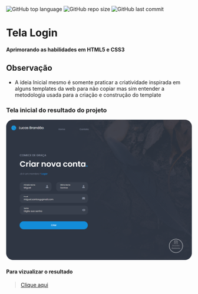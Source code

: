 ![GitHub top language](https://img.shields.io/github/languages/top/BrandsDeveloper/template)
![GitHub repo size](https://img.shields.io/github/repo-size/BrandsDeveloper/template)
![GitHub last commit](https://img.shields.io/github/last-commit/BrandsDeveloper/template)

# Tela Login
#### Aprimorando as habilidades em HTML5 e CSS3

## Observação

- A ideia Inicial mesmo é somente praticar a criatividade inspirada em alguns templates da web para não copiar mas sim entender a metodologia usada para a criação e construção do template 

### Tela inicial do resultado do projeto

![Home Page](https://github.com/BrandsDeveloper/Tela_login/blob/main/img/img-tela.png)

#### Para vizualizar o resultado

> [Clique aqui](https://brandsdeveloper.github.io/Tela_login/)
